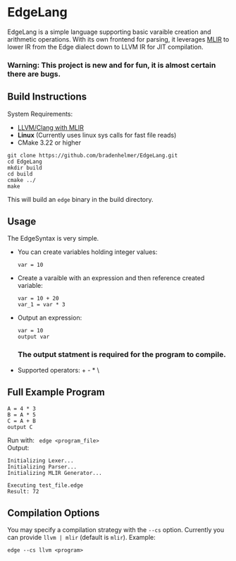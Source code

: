 # EdgeLang
EdgeLang is a simple language supporting basic varaible creation and arithmetic operations. With its own frontend for parsing, it leverages [MLIR](https://mlir.llvm.org/) to lower IR from the Edge dialect down to LLVM IR for JIT compilation. <br>
### Warning: This project is new and for fun, it is almost certain there are bugs.

## Build Instructions
System Requirements:
-  [LLVM/Clang with MLIR](https://github.com/llvm/llvm-project)
-  <strong>Linux</strong> (Currently uses linux sys calls for fast file reads)
-  CMake 3.22 or higher

```shell
git clone https://github.com/bradenhelmer/EdgeLang.git
cd EdgeLang
mkdir build
cd build
cmake ../
make
```
This will build an ```edge``` binary in the build directory.

## Usage
The EdgeSyntax is very simple.
- You can create variables holding integer values:
  ```
  var = 10
  ```
-  Create a varaible with an expression and then reference created variable:
    ```
    var = 10 + 20
    var_1 = var * 3
    ```
- Output an expression:
    ```
    var = 10
    output var
    ```
  ### The output statment is required for the program to compile.
- Supported operators: + - * \

## Full Example Program
```
A = 4 * 3
B = A * 5
C = A + B
output C
```
Run with:
``` edge <program_file>```<br>
Output:
```
Initializing Lexer...
Initializing Parser...
Initializing MLIR Generator...

Executing test_file.edge
Result: 72
```
## Compilation Options
You may specify a compilation strategy with the `--cs` option. Currently you can provide `llvm | mlir` (default is `mlir`). Example:

`edge --cs llvm <program>`
  
    

